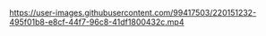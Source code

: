

https://user-images.githubusercontent.com/99417503/220151232-495f01b8-e8cf-44f7-96c8-41df1800432c.mp4


